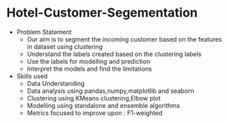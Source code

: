 # Hotel-Customer-Segementation

* Problem Statement
  * Our aim is to segment the incoming customer based on the features in dataset using clustering 
  * Understand the labels created based on the clustering labels
  * Use the labels for modelling and prediction
  * Interpret the models and find the limitations
* Skills used
  * Data Understanding 
  * Data analysis using pandas,numpy,matplotlib and seaborn
  * Clustering using KMeans clustering,Elbow plot
  * Modelling using standalone and ensemble algorithms
  * Metrics focused to improve upon : F1-weighted
  
